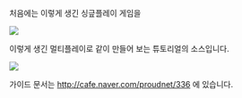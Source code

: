 처음에는 이렇게 생긴 싱긒플레이 게임을

![](https://lh4.googleusercontent.com/H5hCnY7X72HlZlLvYg6-2FFzI7EMku8qtb9Z3r_uHP-Gl7Aq1N89s2oXa7VzacehQBxvxyhsMT1c4swvCIAaPhPJV3dgZtM2nYeqs-R2KP4aPBNRYJH3bNSdw7hdDnU-9PXIxUO7)

이렇게 생긴 멀티플레이로 같이 만들어 보는 튜토리얼의 소스입니다.

![](https://lh5.googleusercontent.com/F7xWY0jkKich70Tgr0o0b6FnGZFBVi3KI1XjcV-SH09crYnGBd28FBBq7IZMVxRJvG9QJ4PFRtqJ5Qw-OXHNY5KNsVh0pVhkai89c0K67meaqMFEoMnwlVqVBBMv8OFOOiDhk3fA)

가이드 문서는 http://cafe.naver.com/proudnet/336 에 있습니다.
